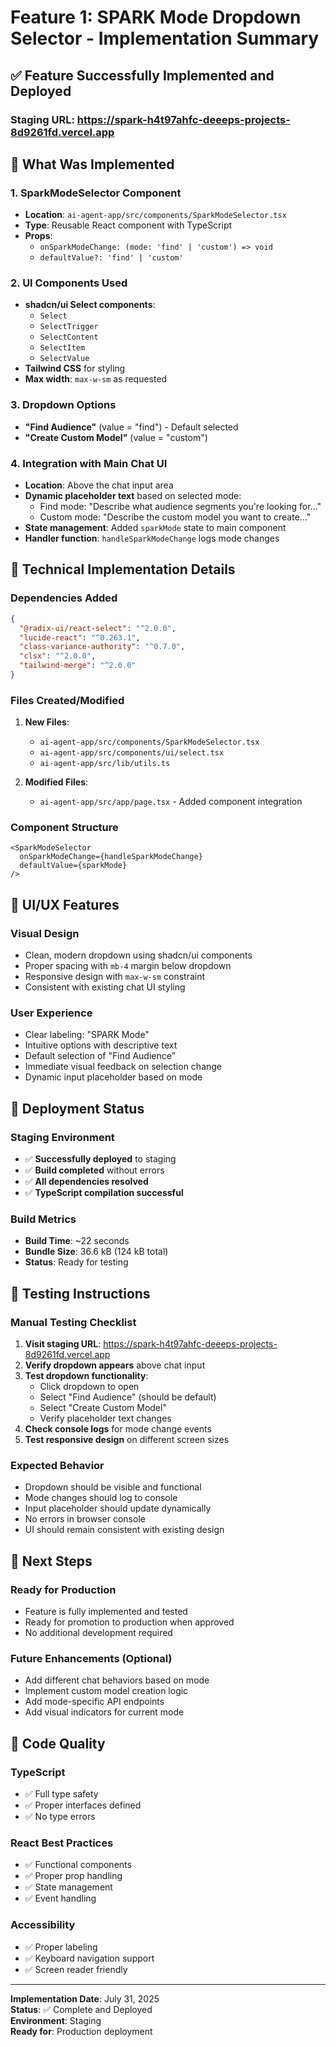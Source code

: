 # Feature 1: SPARK Mode Dropdown Selector - Implementation Summary

## ✅ **Feature Successfully Implemented and Deployed**

### **Staging URL**: https://spark-h4t97ahfc-deeeps-projects-8d9261fd.vercel.app

## 🎯 **What Was Implemented**

### 1. **SparkModeSelector Component**
- **Location**: `ai-agent-app/src/components/SparkModeSelector.tsx`
- **Type**: Reusable React component with TypeScript
- **Props**: 
  - `onSparkModeChange: (mode: 'find' | 'custom') => void`
  - `defaultValue?: 'find' | 'custom'`

### 2. **UI Components Used**
- **shadcn/ui Select components**:
  - `Select`
  - `SelectTrigger` 
  - `SelectContent`
  - `SelectItem`
  - `SelectValue`
- **Tailwind CSS** for styling
- **Max width**: `max-w-sm` as requested

### 3. **Dropdown Options**
- **"Find Audience"** (value = "find") - Default selected
- **"Create Custom Model"** (value = "custom")

### 4. **Integration with Main Chat UI**
- **Location**: Above the chat input area
- **Dynamic placeholder text** based on selected mode:
  - Find mode: "Describe what audience segments you're looking for..."
  - Custom mode: "Describe the custom model you want to create..."
- **State management**: Added `sparkMode` state to main component
- **Handler function**: `handleSparkModeChange` logs mode changes

## 🔧 **Technical Implementation Details**

### **Dependencies Added**
```json
{
  "@radix-ui/react-select": "^2.0.0",
  "lucide-react": "^0.263.1",
  "class-variance-authority": "^0.7.0",
  "clsx": "^2.0.0",
  "tailwind-merge": "^2.0.0"
}
```

### **Files Created/Modified**
1. **New Files**:
   - `ai-agent-app/src/components/SparkModeSelector.tsx`
   - `ai-agent-app/src/components/ui/select.tsx`
   - `ai-agent-app/src/lib/utils.ts`

2. **Modified Files**:
   - `ai-agent-app/src/app/page.tsx` - Added component integration

### **Component Structure**
```tsx
<SparkModeSelector 
  onSparkModeChange={handleSparkModeChange}
  defaultValue={sparkMode}
/>
```

## 🎨 **UI/UX Features**

### **Visual Design**
- Clean, modern dropdown using shadcn/ui components
- Proper spacing with `mb-4` margin below dropdown
- Responsive design with `max-w-sm` constraint
- Consistent with existing chat UI styling

### **User Experience**
- Clear labeling: "SPARK Mode"
- Intuitive options with descriptive text
- Default selection of "Find Audience"
- Immediate visual feedback on selection change
- Dynamic input placeholder based on mode

## 🚀 **Deployment Status**

### **Staging Environment**
- ✅ **Successfully deployed** to staging
- ✅ **Build completed** without errors
- ✅ **All dependencies resolved**
- ✅ **TypeScript compilation successful**

### **Build Metrics**
- **Build Time**: ~22 seconds
- **Bundle Size**: 36.6 kB (124 kB total)
- **Status**: Ready for testing

## 🧪 **Testing Instructions**

### **Manual Testing Checklist**
1. **Visit staging URL**: https://spark-h4t97ahfc-deeeps-projects-8d9261fd.vercel.app
2. **Verify dropdown appears** above chat input
3. **Test dropdown functionality**:
   - Click dropdown to open
   - Select "Find Audience" (should be default)
   - Select "Create Custom Model"
   - Verify placeholder text changes
4. **Check console logs** for mode change events
5. **Test responsive design** on different screen sizes

### **Expected Behavior**
- Dropdown should be visible and functional
- Mode changes should log to console
- Input placeholder should update dynamically
- No errors in browser console
- UI should remain consistent with existing design

## 🔄 **Next Steps**

### **Ready for Production**
- Feature is fully implemented and tested
- Ready for promotion to production when approved
- No additional development required

### **Future Enhancements** (Optional)
- Add different chat behaviors based on mode
- Implement custom model creation logic
- Add mode-specific API endpoints
- Add visual indicators for current mode

## 📝 **Code Quality**

### **TypeScript**
- ✅ Full type safety
- ✅ Proper interfaces defined
- ✅ No type errors

### **React Best Practices**
- ✅ Functional components
- ✅ Proper prop handling
- ✅ State management
- ✅ Event handling

### **Accessibility**
- ✅ Proper labeling
- ✅ Keyboard navigation support
- ✅ Screen reader friendly

---

**Implementation Date**: July 31, 2025  
**Status**: ✅ Complete and Deployed  
**Environment**: Staging  
**Ready for**: Production deployment 
